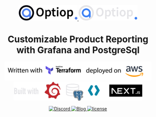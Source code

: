 <div align="center">
  <a href="https://optiop.org#gh-light-mode-only">
    <img src="./docs/images/optiop.logo.long.light.png#gh-light-mode-only" style="height: 48px">
  </a>
  <a href="https://optiop.org#gh-dark-mode-only">
    <img src="./docs/images/optiop.logo.long.dark.png#gh-dark-mode-only" style="height: 48px">
  </a>

  <h1>
  Customizable Product Reporting with Grafana and PostgreSql
  </h1>

  <a href="https://optiop.org#gh-light-mode-only">
    <img src="./docs/images/banner.light.png#gh-light-mode-only" style="height: 60px">
  </a>
  <a href="https://optiop.org#gh-dark-mode-only">
    <img src="./docs/images/banner.dark.png#gh-dark-mode-only" style="height: 60px">
  </a>

  <br>

[
  ![Discord](https://img.shields.io/discord/1216332587778179072)
](https://discord.gg/WkA4PM2dna)
[
  ![Blog](https://img.shields.io/badge/blog-optiop-blue)
](https://optiop.org/blog/content/visualize-postgres-data-using-grafana-ecs/index.html)
[
  ![license](https://img.shields.io/github/license/optiop/postgres-grafana-on-ecs)
](./LICENSE)

</div>

